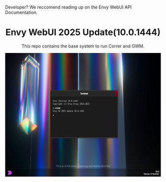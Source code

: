 <p>Developer? We reccomend reading up on the <a>Envy WebUI API Documentation</a>.</p>
<div align="center">
<h1>Envy WebUI 2025 Update(10.0.1444)</h1>
<p>This repo contains the base system to run Correr and GWM.</p>
<img src="Assets/demo.png" height="400px">
</div>
